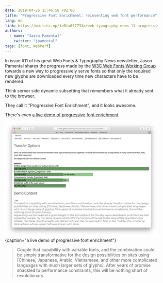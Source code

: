 ```yaml
---
date: 2019-04-26 15:46:58 +02:00
title: "Progressive Font Enrichment: reinventing web font performance"
lang: en
link: https://mailchi.mp/fe0fa657733a/web-typography-news-11-progressive-font-enrichment-naming-things-is-hard-edition?e=6d09bc30d0
authors:
  - name: "Jason Pamental"
    twitter: "jpamental"
tags: [font, WebPerf]
---
```


In issue #11 of his great Web Fonts & Typography News newsletter, Jason Pamental shares the progress made by the [W3C Web Fonts Working Group](https://www.w3.org/2009/08/WebFonts/charter.html) towards a new way to progressively serve fonts so that only the required new glyphs are downloaded every time new characters have to be rendered.

Think server side dynamic subsetting that remembers what it already sent to the browser.

They call it "Progressive Font Enrichment", and it looks awesome.

There's even [a live demo of progressive font enrichment](https://fonts.gstatic.com/experimental/incxfer_demo).

![](progressive-font-enrichment-demo.png){caption="a live demo of progressive font enrichment"}

> Couple that capability with variable fonts, and the combination could be simply transformative for the design possibilities on sites using [Chinese, Japanese, Arabic, Vietnamese, and other more complicated languages with much larger sets of glyphs]. After years of promise shackled to performance constraints, this will be nothing short of revolutionary.

